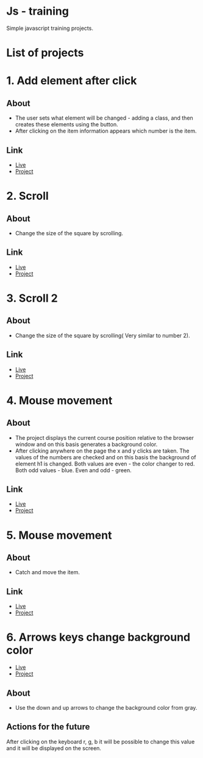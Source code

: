 # Js - training #
Simple javascript training projects.


# List of projects #
# 1. Add element after click #
## About ## 
* The user sets what element will be changed - adding a class, and then creates these elements using the button.
* After clicking on the item information appears which number is the item.

## Link ##
* [Live](https://onion-kamil.github.io/js-training/add-element-after-click/) 
* [Project](add-element-after-click/)

# 2. Scroll #
## About ## 
* Change the size of the square by scrolling.

## Link ##
* [Live](https://onion-kamil.github.io/js-training/scroll/) 
* [Project](scroll/)

# 3. Scroll 2 #
## About ## 
* Change the size of the square by scrolling(
Very similar to number 2).

## Link ##
* [Live](https://onion-kamil.github.io/js-training/scroll-2/) 
* [Project](scroll-2/)

# 4. Mouse movement #
## About ## 
* The project displays the current course position relative to the browser window and on this basis generates a background color.
* After clicking anywhere on the page the x and y clicks are taken. The values of the numbers are checked and on this basis the background of element h1 is changed. 
Both values are even - the color changer to red.
Both odd values - blue.
Even and odd - green.

## Link ##
* [Live](https://onion-kamil.github.io/js-training/mouse-movement/) 
* [Project](mouse-movement/)

# 5. Mouse movement #
## About ## 
* Catch and move the item.

## Link ##
* [Live](https://onion-kamil.github.io/js-training/move-item/) 
* [Project](move-item/)


# 6. Arrows keys change background color #
* [Live](https://onion-kamil.github.io/js-training/arrows-keys-change-background/)
* [Project](arrows-keys-change-background/)

## About ##
* Use the down and up arrows to change the background color from gray.

## Actions for the future ##
After clicking on the keyboard r, g, b it will be possible to change this value and it will be displayed on the screen.
